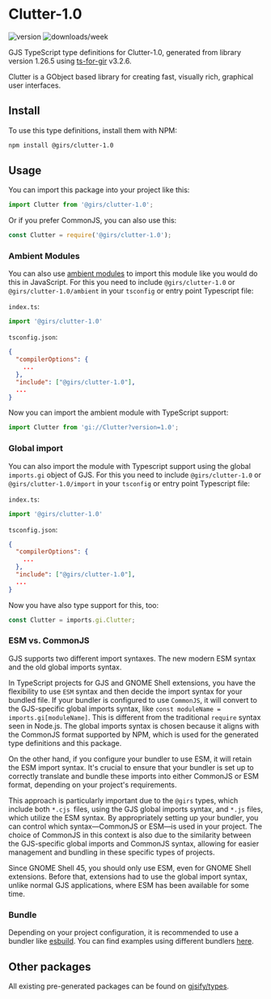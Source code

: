 
# Clutter-1.0

![version](https://img.shields.io/npm/v/@girs/clutter-1.0)
![downloads/week](https://img.shields.io/npm/dw/@girs/clutter-1.0)


GJS TypeScript type definitions for Clutter-1.0, generated from library version 1.26.5 using [ts-for-gir](https://github.com/gjsify/ts-for-gir) v3.2.6.

Clutter is a GObject based library for creating fast, visually rich, graphical user interfaces.

## Install

To use this type definitions, install them with NPM:
```bash
npm install @girs/clutter-1.0
```

## Usage

You can import this package into your project like this:
```ts
import Clutter from '@girs/clutter-1.0';
```

Or if you prefer CommonJS, you can also use this:
```ts
const Clutter = require('@girs/clutter-1.0');
```

### Ambient Modules

You can also use [ambient modules](https://github.com/gjsify/ts-for-gir/tree/main/packages/cli#ambient-modules) to import this module like you would do this in JavaScript.
For this you need to include `@girs/clutter-1.0` or `@girs/clutter-1.0/ambient` in your `tsconfig` or entry point Typescript file:

`index.ts`:
```ts
import '@girs/clutter-1.0'
```

`tsconfig.json`:
```json
{
  "compilerOptions": {
    ...
  },
  "include": ["@girs/clutter-1.0"],
  ...
}
```

Now you can import the ambient module with TypeScript support: 

```ts
import Clutter from 'gi://Clutter?version=1.0';
```

### Global import

You can also import the module with Typescript support using the global `imports.gi` object of GJS.
For this you need to include `@girs/clutter-1.0` or `@girs/clutter-1.0/import` in your `tsconfig` or entry point Typescript file:

`index.ts`:
```ts
import '@girs/clutter-1.0'
```

`tsconfig.json`:
```json
{
  "compilerOptions": {
    ...
  },
  "include": ["@girs/clutter-1.0"],
  ...
}
```

Now you have also type support for this, too:

```ts
const Clutter = imports.gi.Clutter;
```


### ESM vs. CommonJS

GJS supports two different import syntaxes. The new modern ESM syntax and the old global imports syntax.

In TypeScript projects for GJS and GNOME Shell extensions, you have the flexibility to use `ESM` syntax and then decide the import syntax for your bundled file. If your bundler is configured to use `CommonJS`, it will convert to the GJS-specific global imports syntax, like `const moduleName = imports.gi[moduleName]`. This is different from the traditional `require` syntax seen in Node.js. The global imports syntax is chosen because it aligns with the CommonJS format supported by NPM, which is used for the generated type definitions and this package.

On the other hand, if you configure your bundler to use ESM, it will retain the ESM import syntax. It's crucial to ensure that your bundler is set up to correctly translate and bundle these imports into either CommonJS or ESM format, depending on your project's requirements.

This approach is particularly important due to the `@girs` types, which include both `*.cjs `files, using the GJS global imports syntax, and `*.js` files, which utilize the ESM syntax. By appropriately setting up your bundler, you can control which syntax—CommonJS or ESM—is used in your project. The choice of CommonJS in this context is also due to the similarity between the GJS-specific global imports and CommonJS syntax, allowing for easier management and bundling in these specific types of projects.

Since GNOME Shell 45, you should only use ESM, even for GNOME Shell extensions. Before that, extensions had to use the global import syntax, unlike normal GJS applications, where ESM has been available for some time.

### Bundle

Depending on your project configuration, it is recommended to use a bundler like [esbuild](https://esbuild.github.io/). You can find examples using different bundlers [here](https://github.com/gjsify/ts-for-gir/tree/main/examples).

## Other packages

All existing pre-generated packages can be found on [gjsify/types](https://github.com/gjsify/types).

